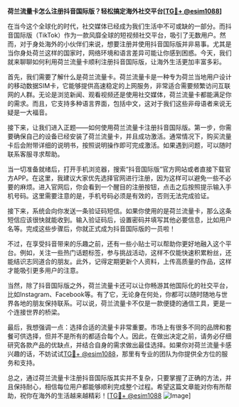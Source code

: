 **荷兰流量卡怎么注册抖音国际版？轻松搞定海外社交平台[[TG💪+ @esim1088](https://t.me/s/esim1088)]**

在当今这个全球化的时代，社交媒体已经成为我们生活中不可或缺的一部分。而抖音国际版（TikTok）作为一款风靡全球的短视频社交平台，吸引了无数用户。然而，对于身处海外的小伙伴们来说，想要注册并使用抖音国际版并非易事。尤其是当你身处荷兰这样的国家时，网络环境和语言差异可能让你感到困惑。今天，我们就来聊聊如何利用荷兰流量卡顺利注册抖音国际版，让海外生活更加丰富多彩。

首先，我们需要了解什么是荷兰流量卡。荷兰流量卡是一种专为荷兰当地用户设计的移动数据SIM卡，它能够提供高速稳定的上网服务，非常适合需要频繁访问互联网的人群。无论是浏览新闻、观看视频还是使用社交媒体，荷兰流量卡都能满足你的需求。而且，它支持多种语言界面，包括中文，这对于我们这些非母语者来说无疑是一大福音。

接下来，让我们进入正题——如何使用荷兰流量卡注册抖音国际版。第一步，你需要确保自己的设备已经安装了荷兰流量卡，并且成功激活。通常情况下，购买流量卡后会附带详细的说明书，按照说明操作即可完成激活。如果遇到问题，可以随时联系客服寻求帮助。

当一切准备就绪后，打开手机浏览器，搜索“抖音国际版”官方网站或者直接下载官方APP。在这里，我建议大家优先选择官网进行注册，因为这样可以避免一些不必要的麻烦。进入官网后，你会看到一个醒目的注册按钮，点击之后按照提示输入手机号码。这里需要注意的是，手机号码必须是有效的，否则无法完成验证。

接下来，系统会向你发送一条验证码短信。如果你使用的是荷兰流量卡，那么这条短信应该很快就能收到。输入验证码后，设置密码并填写其他必要信息，比如用户名等。完成这些步骤后，你就正式成为抖音国际版的一员啦！

不过，在享受抖音带来的乐趣之前，还有一些小贴士可以帮助你更好地融入这个平台。例如，关注一些热门话题标签，参与挑战活动，这样不仅能快速积累粉丝，还能结识志同道合的朋友。此外，记得定期更新个人资料，上传高质量的作品，这样才能吸引更多用户的注意。

当然，除了抖音国际版之外，荷兰流量卡还可以让你畅游其他国际化的社交平台，比如Instagram、Facebook等。有了它，无论身在何处，你都可以随时随地与世界各地的朋友保持联系。可以说，荷兰流量卡不仅是一款便捷的通信工具，更是一个连接世界的桥梁。

最后，我想强调一点：选择合适的流量卡非常重要。市场上有很多不同的品牌和套餐可供选择，但并不是所有的都适合每个人。因此，在做出决定之前，请务必仔细研究各款产品的优缺点，并结合自身的需求做出最佳选择。如果你对荷兰流量卡感兴趣的话，不妨试试[TG💪+ @esim1088](https://t.me/s/esim1088)，那里有专业的团队为你提供全方位的服务和支持。

总之，通过荷兰流量卡注册抖音国际版其实并不复杂，只要掌握了正确的方法，并且保持耐心，相信每位用户都能够顺利完成整个过程。希望这篇文章能对你有所帮助，祝你在海外的生活越来越精彩！[[TG💪+ @esim1088](https://t.me/s/esim1088) ![Image](https://i.postimg.cc/4NQfJmqS/Snipaste-2025-05-13-00-14-12.png)]